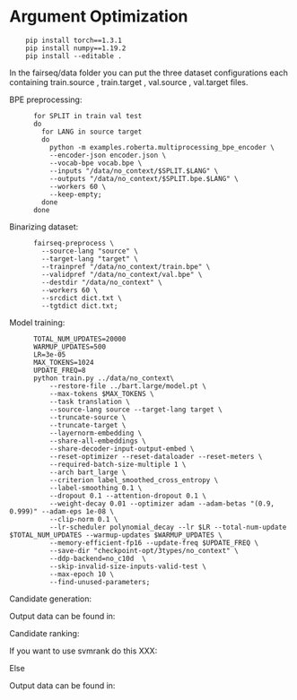 # Argument Optimization

        pip install torch==1.3.1
        pip install numpy==1.19.2
        pip install --editable .

In the fairseq/data folder you can put the three dataset configurations each containing train.source , train.target , val.source , val.target files.


BPE preprocessing:

          for SPLIT in train val test
          do
            for LANG in source target
            do
              python -m examples.roberta.multiprocessing_bpe_encoder \
              --encoder-json encoder.json \
              --vocab-bpe vocab.bpe \
              --inputs "/data/no_context/$SPLIT.$LANG" \
              --outputs "/data/no_context/$SPLIT.bpe.$LANG" \
              --workers 60 \
              --keep-empty;
            done
          done

Binarizing dataset:

          fairseq-preprocess \
            --source-lang "source" \
            --target-lang "target" \
            --trainpref "/data/no_context/train.bpe" \
            --validpref "/data/no_context/val.bpe" \
            --destdir "/data/no_context" \
            --workers 60 \
            --srcdict dict.txt \
            --tgtdict dict.txt;

Model training:

          TOTAL_NUM_UPDATES=20000  
          WARMUP_UPDATES=500      
          LR=3e-05
          MAX_TOKENS=1024
          UPDATE_FREQ=8
          python train.py ../data/no_context\
              --restore-file ../bart.large/model.pt \
              --max-tokens $MAX_TOKENS \
              --task translation \
              --source-lang source --target-lang target \
              --truncate-source \
              --truncate-target \
              --layernorm-embedding \
              --share-all-embeddings \
              --share-decoder-input-output-embed \
              --reset-optimizer --reset-dataloader --reset-meters \
              --required-batch-size-multiple 1 \
              --arch bart_large \
              --criterion label_smoothed_cross_entropy \
              --label-smoothing 0.1 \
              --dropout 0.1 --attention-dropout 0.1 \
              --weight-decay 0.01 --optimizer adam --adam-betas "(0.9, 0.999)" --adam-eps 1e-08 \
              --clip-norm 0.1 \
              --lr-scheduler polynomial_decay --lr $LR --total-num-update $TOTAL_NUM_UPDATES --warmup-updates $WARMUP_UPDATES \
              --memory-efficient-fp16 --update-freq $UPDATE_FREQ \
              --save-dir "checkpoint-opt/3types/no_context" \
              --ddp-backend=no_c10d  \
              --skip-invalid-size-inputs-valid-test \
              --max-epoch 10 \
              --find-unused-parameters;


Candidate generation:


Output data can be found in: 


Candidate ranking:

If you want to use svmrank do this XXX: 

Else 

Output data can be found in: 

